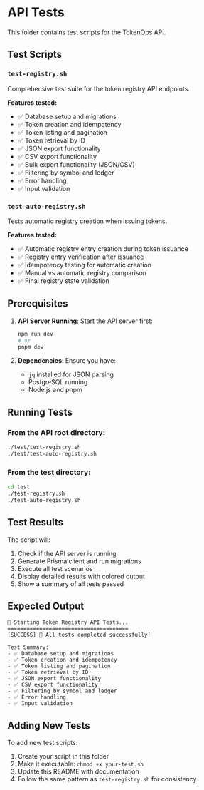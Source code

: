 # API Tests

This folder contains test scripts for the TokenOps API.

## Test Scripts

### `test-registry.sh`
Comprehensive test suite for the token registry API endpoints.

**Features tested:**
- ✅ Database setup and migrations
- ✅ Token creation and idempotency
- ✅ Token listing and pagination
- ✅ Token retrieval by ID
- ✅ JSON export functionality
- ✅ CSV export functionality
- ✅ Bulk export functionality (JSON/CSV)
- ✅ Filtering by symbol and ledger
- ✅ Error handling
- ✅ Input validation

### `test-auto-registry.sh`
Tests automatic registry creation when issuing tokens.

**Features tested:**
- ✅ Automatic registry entry creation during token issuance
- ✅ Registry entry verification after issuance
- ✅ Idempotency testing for automatic creation
- ✅ Manual vs automatic registry comparison
- ✅ Final registry state validation

## Prerequisites

1. **API Server Running**: Start the API server first:
   ```bash
   npm run dev
   # or
   pnpm dev
   ```

2. **Dependencies**: Ensure you have:
   - `jq` installed for JSON parsing
   - PostgreSQL running
   - Node.js and pnpm

## Running Tests

### From the API root directory:
```bash
./test/test-registry.sh
./test/test-auto-registry.sh
```

### From the test directory:
```bash
cd test
./test-registry.sh
./test-auto-registry.sh
```

## Test Results

The script will:
1. Check if the API server is running
2. Generate Prisma client and run migrations
3. Execute all test scenarios
4. Display detailed results with colored output
5. Show a summary of all tests passed

## Expected Output

```
🚀 Starting Token Registry API Tests...
======================================
[SUCCESS] 🎉 All tests completed successfully!

Test Summary:
- ✅ Database setup and migrations
- ✅ Token creation and idempotency
- ✅ Token listing and pagination
- ✅ Token retrieval by ID
- ✅ JSON export functionality
- ✅ CSV export functionality
- ✅ Filtering by symbol and ledger
- ✅ Error handling
- ✅ Input validation
```

## Adding New Tests

To add new test scripts:
1. Create your script in this folder
2. Make it executable: `chmod +x your-test.sh`
3. Update this README with documentation
4. Follow the same pattern as `test-registry.sh` for consistency
